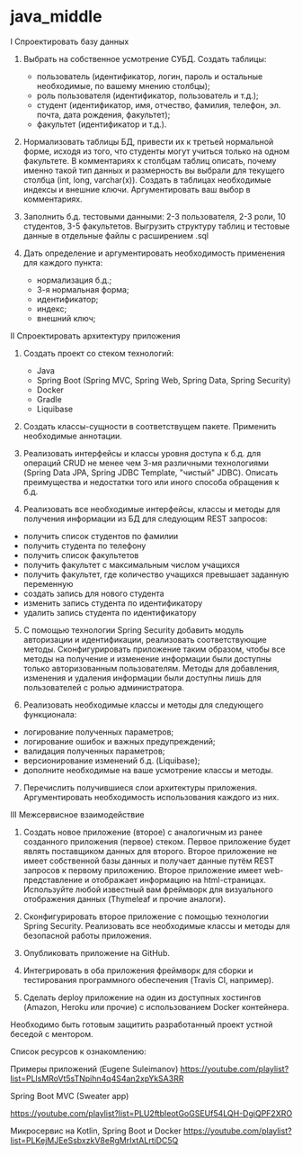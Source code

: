 # java_middle

I Спроектировать базу данных


 1. Выбрать на собственное усмотрение СУБД. Создать таблицы:
    - пользователь (идентификатор, логин, пароль и остальные необходимые, по вашему мнению столбцы);
    - роль пользователя (идентификатор, пользователь и т.д.);
    - студент (идентификатор, имя, отчество, фамилия, телефон, эл. почта, дата рождения, факультет);
    - факультет (идентификатор и т.д.).


 2. Нормализовать таблицы БД, привести их к третьей нормальной форме, исходя из того, что студенты могут учиться только на одном факультете.
    В комментариях к столбцам таблиц описать, почему именно такой тип данных и размерность вы выбрали для текущего столбца (int, long, varchar(x)).
    Создать в таблицах необходимые индексы и внешние ключи. Аргументировать ваш выбор в комментариях.


 3. Заполнить б.д. тестовыми данными: 2-3 пользователя, 2-3 роли, 10 студентов, 3-5 факультетов.
    Выгрузить структуру таблиц и тестовые данные в отдельные файлы с расширением .sql


 4. Дать определение и аргументировать необходимость применения для каждого пункта:
    - нормализация б.д.;
    - 3-я нормальная форма;
    - идентификатор;
    - индекс;
    - внешний ключ;


II Спроектировать архитектуру приложения


 1. Создать проект со стеком технологий:
    - Java
    - Spring Boot (Spring MVC, Spring Web, Spring Data, Spring Security)
    - Docker
    - Gradle
    - Liquibase


 2. Создать классы-сущности в соответствущем пакете. Применить необходимые аннотации.


 3. Реализовать интерфейсы и классы уровня доступа к б.д. для операций CRUD не менее чем 3-мя различными технологиями (Spring Data JPA, Spring JDBC Template, "чистый" JDBC).
    Описать преимущества и недостатки того или иного способа обращения к б.д.


 4. Реализовать все необходимые интерфейсы, классы и методы для получения информации из БД для следующим REST запросов:
  - получить список студентов по фамилии
  - получить студента по телефону
  - получить список факультетов
  - получить факультет с максимальным числом учащихся
  - получить факультет, где количество учащихся превышает заданную переменную
  - создать запись для нового студента
  - изменить запись студента по идентификатору
  - удалить запись студента по идентификатору


 5. С помощью технологии Spring Security добавить модуль авторизации и идентификации, реализовать соответствующие методы.
    Сконфигурировать приложение таким образом, чтобы все методы на получение и изменение информации были доступны только авторизованным пользователям.
    Методы для добавления, изменения и удаления информации были доступны лишь для пользователей с ролью администратора.


 6. Реализовать необходимые классы и методы для следующего функционала:
   - логирование полученных параметров;
   - логирование ошибок и важных предупреждений;
   - валидация полученных параметров;
   - версионирование изменений б.д. (Liquibase);
   - дополните необходимые на ваше усмотрение классы и методы.


  7. Перечислить получившиеся слои архитектуры приложения. Аргументировать необходимость использования каждого из них.


III Межсервисное взаимодействие


 1. Создать новое приложение (второе) с аналогичным из ранее созданного приложения (первое) стеком.
    Первое приложение будет являть поставщиком данных для второго.
    Второе приложение не имеет собственной базы данных и получает данные путём REST запросов к первому приложению.
    Второе приложение имеет web-представление и отображает информацию на html-страницах.
    Используйте любой известный вам фреймворк для визуального отображения данных (Thymeleaf и прочие аналоги).


 2. Сконфигурировать второе приложение с помощью технологии Spring Security.
    Реализовать все необходимые классы и методы для безопасной работы приложения.


 3. Опубликовать приложение на GitHub.


 4. Интегрировать в оба приложения фреймворк для сборки и тестирования программного обеспечения (Travis CI, например).


 5. Сделать deploy приложение на один из доступных хостингов (Amazon, Heroku или прочие) с использованием Docker контейнера.




Необходимо быть готовым защитить разработанный проект устной беседой с ментором.


Список ресурсов к ознакомлению:


Примеры приложений (Eugene Suleimanov)
https://youtube.com/playlist?list=PLlsMRoVt5sTNpihn4q4S4an2xpYkSA3RR


Spring Boot MVC (Sweater app)

https://youtube.com/playlist?list=PLU2ftbIeotGoGSEUf54LQH-DgiQPF2XRO

Микросервис на Kotlin, Spring Boot и Docker
https://youtube.com/playlist?list=PLKejMJEeSsbxzkV8eRgMrIxtALrtiDC5Q

